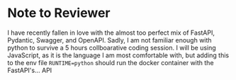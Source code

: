 # Note to Reviewer
I have recently fallen in love with the almost too perfect mix of FastAPI,
Pydantic, Swagger, and OpenAPI. Sadly, I am not familiar enough with python to
survive a 5 hours collboarative coding session. I will be using JavaScript, as
it is the language I am most comfortable with, but adding this to the env file
`RUNTIME=python` should run the docker container with the FastAPI's... API